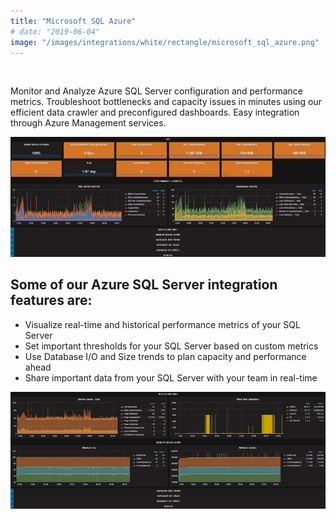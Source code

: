 ```yaml
---
title: "Microsoft SQL Azure"
# date: "2019-06-04"
image: "/images/integrations/white/rectangle/microsoft_sql_azure.png"
---
```


 

<!-- ![Microsoft_SQL_Azure](/images/integrations/white/rectangle/microsoft_sql_azure.png) -->



Monitor and Analyze Azure SQL Server configuration and performance metrics. Troubleshoot bottlenecks and capacity issues in minutes using our efficient data crawler and preconfigured dashboards. Easy integration through Azure Management services.


![Azure SQL KPIs](/images/integrations/posts//mssql1.png)


## Some of our Azure SQL Server integration features are:

* Visualize real-time and historical performance metrics of your SQL Server
* Set important thresholds for your SQL Server based on custom metrics
* Use Database I/O and Size trends to plan capacity and performance ahead
* Share important data from your SQL Server with your team in real-time


![Azure SQL capacity trending](/images/integrations/posts//mssql2.png)